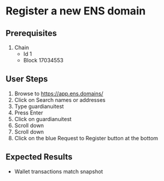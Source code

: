 # Register a new ENS domain

## Prerequisites

1. Chain
   - Id 1
   - Block 17034553

## User Steps

1. Browse to https://app.ens.domains/
1. Click on Search names or addresses
1. Type guardianuitest
1. Press Enter
1. Click on guardianuitest
1. Scroll down
1. Scroll down
1. Click on the blue Request to Register button at the bottom

## Expected Results

- Wallet transactions match snapshot
